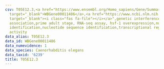 ```yaml
---
csv: T05E12.3,<a href="https://www.ensembl.org/Homo_sapiens/Gene/Summary?db=core;g=WBGene00011486"
  target="_blank">WBGene00011486</a>,<a href="https://www.ncbi.nlm.nih.gov/pubmed/30894454"
  target="_blank"><i class="fas fa-file"></i></a>",genetic interference,functional
  association,prime adult stage, RNA-seq assay, hsf-1 overexpression,nucleotide sequence
  identification,nucleotide sequence identification,transcriptional regulation,up-regulates
  activity
data_alias: T05E12.3
data_id: WBGene00011486
data_numevidence: 1
data_species: Caenorhabditis elegans
data_taxid: '6239'
title: T05E12.3
---
```


